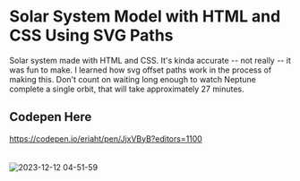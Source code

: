 # Solar System Model with HTML and CSS Using SVG Paths
Solar system made with HTML and CSS. It's kinda accurate -- not really -- it was fun to make. I learned how svg offset paths work in the process of making this. Don't count on waiting long enough to watch Neptune complete a single orbit, that will take approximately 27 minutes.

## Codepen Here
https://codepen.io/eriaht/pen/JjxVByB?editors=1100
<br/>
<br/>
<br/>
![2023-12-12 04-51-59](https://github.com/eriaht/solar-system/assets/44909814/e05a7f45-58bf-4aa1-8eab-8a0473c3efda)

